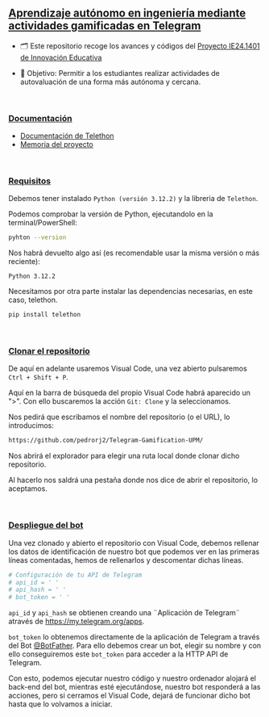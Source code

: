 <h2><ins>Aprendizaje autónomo en ingeniería mediante actividades gamificadas en Telegram</ins></h2>

- 🗂️ Este repositorio recoge los avances y códigos del [Proyecto IE24.1401 de Innovación Educativa](https://innovacioneducativa.upm.es/proyectos-ie/informacion?anyo=2023-2024&id=1160)

- 🎯 Objetivo: Permitir a los estudiantes realizar actividades de autovaluación de una forma más autónoma y cercana.

<br>

### <ins>Documentación</ins>

 - [Documentación de Telethon](https://docs.telethon.dev/en/stable/)
 - [Memoria del proyecto](https://www.overleaf.com/read/nvbqkrzspbjp#ad7e05)

<br>

### <ins>Requisitos</ins>

Debemos tener instalado `Python (versión 3.12.2)` y la libreria de `Telethon`.

Podemos comprobar la versión de Python, ejecutandolo en la terminal/PowerShell: 

```bash
pyhton --version
```

Nos habrá devuelto algo así (es recomendable usar la misma versión o más reciente):

`Python 3.12.2`

Necesitamos por otra parte instalar las dependencias necesarias, en este caso, telethon.
```bash
pip install telethon
```

<br>

### <ins>Clonar el repositorio</ins>

De aquí en adelante usaremos Visual Code, una vez abierto pulsaremos `Ctrl + Shift + P`.

Aquí en la barra de búsqueda del propio Visual Code habrá aparecido un ">". Con ello buscaremos la acción `Git: Clone` y la seleccionamos.

Nos pedirá que escribamos el nombre del repositorio (o el URL), lo introducimos:

```bash
https://github.com/pedrorj2/Telegram-Gamification-UPM/
```

Nos abrirá el explorador para elegir una ruta local donde clonar dicho repositorio.

Al hacerlo nos saldrá una pestaña donde nos dice de abrir el repositorio, lo aceptamos.

<br>

### <ins>Despliegue del bot</ins>

Una vez clonado y abierto el repositorio con Visual Code, debemos rellenar los datos de identificación de nuestro bot que podemos ver en las primeras líneas comentadas, hemos de rellenarlos y descomentar dichas líneas.

```bash
# Configuración de tu API de Telegram
# api_id = ' '
# api_hash = ' '
# bot_token = ' '
```

`api_id` y `api_hash` se obtienen creando una ¨Aplicación de Telegram¨ através de https://my.telegram.org/apps.

`bot_token` lo obtenemos directamente de la aplicación de Telegram a través del Bot [@BotFather](https://t.me/BotFather).
Para ello debemos crear un bot, elegir su nombre y con ello conseguiremos este `bot_token` para acceder a la HTTP API de Telegram.

Con esto, podemos ejecutar nuestro código y nuestro ordenador alojará el back-end del bot, mientras esté ejecutándose, nuestro bot responderá a las acciones, pero si cerramos el Visual Code, dejará de funcionar dicho bot hasta que lo volvamos a iniciar.



